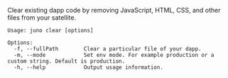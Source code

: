 Clear existing dapp code by removing JavaScript, HTML, CSS, and other files from your satellite.

```
Usage: juno clear [options]

Options:
  -f, --fullPath        Clear a particular file of your dapp.
  -m, --mode            Set env mode. For example production or a custom string. Default is production.
  -h, --help            Output usage information.
```
